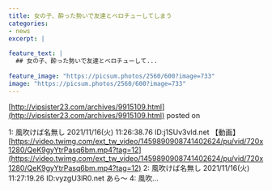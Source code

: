 ```yaml
---
title: 女の子、酔った勢いで友達とベロチューしてしまう
categories:
- news
excerpt: |
  
feature_text: |
  ## 女の子、酔った勢いで友達とベロチューして...
  
feature_image: "https://picsum.photos/2560/600?image=733"
image: "https://picsum.photos/2560/600?image=733"
---
```


[http://vipsister23.com/archives/9915109.html](http://vipsister23.com/archives/9915109.html)
posted on 

<!--more-->

1: 風吹けば名無し 2021/11/16(火) 11:26:38.76 ID:j1SUv3vld.net 【動画】[https://video.twimg.com/ext_tw_video/1459890908741402624/pu/vid/720x1280/QeK9gyYtrPasq6bm.mp4?tag=12](https://video.twimg.com/ext_tw_video/1459890908741402624/pu/vid/720x1280/QeK9gyYtrPasq6bm.mp4?tag=12) 2: 風吹けば名無し 2021/11/16(火) 11:27:19.26 ID:vyzgU3lR0.net あら～ 4: 風吹...

